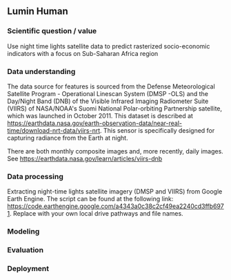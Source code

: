 ## Lumin Human

### Scientific question / value
Use night time lights satellite data to predict rasterized socio-economic indicators with a focus on Sub-Saharan Africa region

### Data understanding

The data source for features is sourced from the Defense Meteorological Satellite Program - Operational Linescan System (DMSP -OLS) and the Day/Night Band (DNB) of the Visible Infrared Imaging Radiometer Suite (VIIRS) of NASA/NOAA's Suomi National Polar-orbiting Partnership satellite, which was launched in October 2011. This dataset is described at https://earthdata.nasa.gov/earth-observation-data/near-real-time/download-nrt-data/viirs-nrt. This sensor is specifically designed for capturing radiance from the Earth at night.

There are both monthly composite images and, more recently, daily images. See https://earthdata.nasa.gov/learn/articles/viirs-dnb


### Data processing

Extracting night-time lights satellite imagery (DMSP and VIIRS) from Google Earth Engine. The script can be found at the following link: https://code.earthengine.google.com/a4343a0c38c2cf49ea2240cd3ffb6971. Replace with your own local drive pathways and file names.


### Modeling



### Evaluation



### Deployment
